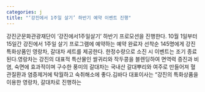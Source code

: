 ```yaml
---
categories: j
title: "‘강진에서 1주일 살기’ 하반기 예약 이벤트 진행"
---
```

강진군문화관광재단이 ‘강진에서1주일살기’ 하반기 프로모션을 진행한다. 10월 1일부터 15일간 강진에서 1주일 살기 프로그램에 예약하는 예약 완료자 선착순 145명에게 강진 특화상품인 영랑차, 갈대차 세트를 제공한다. 한정수량으로 소진 시 이벤트는 조기 종료된다.영랑차는 강진의 대표적 특산물인 쌀귀리와 작두콩을 블렌딩하여 면역력 증진과 비염, 숙면에 효과적이며 구수한 풍미의 갈대차는 국내산 갈대뿌리와 여주로 만들어져 혈관질환과 염증제거에 탁월하고 숙취해소에 좋다.김바다 대표이사는 “강진의 특화상품을 이용한 영랑차, 갈대차로 진행하는